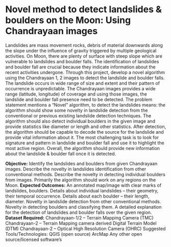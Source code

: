 # **Novel method to detect landslides & boulders on the Moon: Using Chandrayaan images**
Landslides are mass movement rocks, debris of material downwards along the slope under the influence of gravity triggered by multiple geological activities. On Moon, there are plenty of surface with steep slope which are vulnerable to landslides and boulder falls. The identification of landslides and boulder fall are crucial because they indicate information about the recent activities undergone. Through this project, develop a novel algorithm using the Chandrayaan 1, 2 images to detect the landslide and boulder falls. The landslide occurs in wide range of size and extent and their pattern of occurrence is unpredictable. The Chandrayaan images provides a wide range (latitude, longitude) of coverage and using those images, the landslide and boulder fall presence need to be detected. The problem statement mentions a “Novel” algorithm, to detect the landslides means: the algorithm should show some novelty in landslide detection from the conventional or previous existing landslide detection techniques. The algorithm should also detect individual boulders in the given image and provide statistics like diameter or length and other statistics. After detection, the algorithm should be capable to decode the source for the landslide and provide vital information about it. The most challenging task is to look for signature and pattern in landslide and boulder fall and use it to highlight the most active region. Overall, the algorithm should provide new information about the landslide & boulder fall once it is detected.

**Objective:**
Identify the landslides and boulders from given Chandrayaan images.
Describe the novelty in landslides identification from other conventional methods.
Describe the novelty in detecting individual boulders from images.
Primarily the algorithm should work on any regions on the Moon.
**Expected Outcomes:**
An annotated map/image with clear marks of landslides, boulders.
Details about individual landslides – their geometry, their temporal occurrence.
Details about each boulder – their length, diameter.
Novelty in landslide detection from other conventional methods.
Novelty in detecting boulders and classifying them.
A detailed explanation for the detection of landslides and boulder falls over the given region.
**Dataset Required:**
Chandrayaan-1/2 – Terrain Mapping Camera (TMC)
Chandrayaan-2 – Terrain Mapping camera derived Digital Terrain Model (DTM)
Chandrayaan-2 – Optical High Resolution Camera (OHRC)
Suggested Tools/Technologies:
QGIS (open source)
ArcMap
Any other open source/licensed software’s